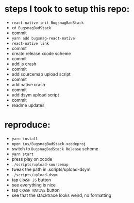 
# steps I took to setup this repo:
- `react-native init BugsnagBadStack`
- `cd BugsnagBadStack`
- commit
- `yarn add bugsnag-react-native`
- `react-native link`
- commit
- create release xcode scheme
- commit
- add js crash
- commit
- add sourcemap upload script
- commit
- add native crash
- commit
- add dsym upload script
- commit
- readme updates


# reproduce:
- `yarn install`
- `open ios/BugsnagBadStack.xcodeproj`
- switch to `BugsnagBadStack Release` scheme
- `yarn start`
- press play on xcode
- `./scripts/upload-sourcemap`
- tweak the path in .scripts/upload-dsym
- `./scripts/upload-dsym`
- tap `CRASH JS` button
- see everything is nice
- tap `CRASH NATIVE` button
- see that the stacktrace looks weird, no formatting

